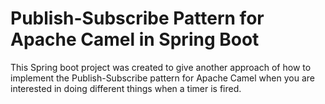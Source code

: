 # Publish-Subscribe Pattern for Apache Camel in Spring Boot

This Spring boot project was created to give another approach of how to implement the Publish-Subscribe pattern for Apache Camel
when you are interested in doing different things when a timer is fired.
